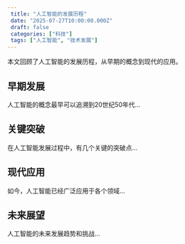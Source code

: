 ```yaml
---
 title: "人工智能的发展历程"
 date: "2025-07-27T10:00:00.000Z"
 draft: false
 categories: ["科技"]
 tags: ["人工智能", "技术发展"]
---
```


本文回顾了人工智能的发展历程，从早期的概念到现代的应用。

## 早期发展
人工智能的概念最早可以追溯到20世纪50年代...

## 关键突破
在人工智能发展过程中，有几个关键的突破点...

## 现代应用
如今，人工智能已经广泛应用于各个领域...

## 未来展望
人工智能的未来发展趋势和挑战...